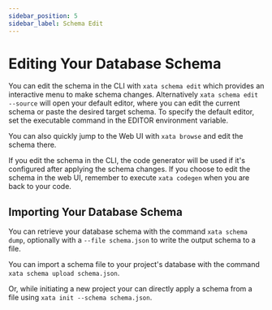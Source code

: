 ```yaml
---
sidebar_position: 5
sidebar_label: Schema Edit
---
```


# Editing Your Database Schema

You can edit the schema in the CLI with `xata schema edit` which provides an interactive menu to make schema changes. Alternatively `xata schema edit --source` will open your default editor, where you can edit the current schema or paste the desired target schema. To specify the default editor, set the executable command in the EDITOR environment variable.

You can also quickly jump to the Web UI with `xata browse` and edit the schema there.

If you edit the schema in the CLI, the code generator will be used if it's configured after applying the schema changes. If you choose to edit the schema in the web UI, remember to execute `xata codegen` when you are back to your code.

## Importing Your Database Schema

You can retrieve your database schema with the command `xata schema dump`, optionally with a `--file schema.json` to write the output schema to a file.

You can import a schema file to your project's database with the command `xata schema upload schema.json`.

Or, while initiating a new project your can directly apply a schema from a file using `xata init --schema schema.json`.
